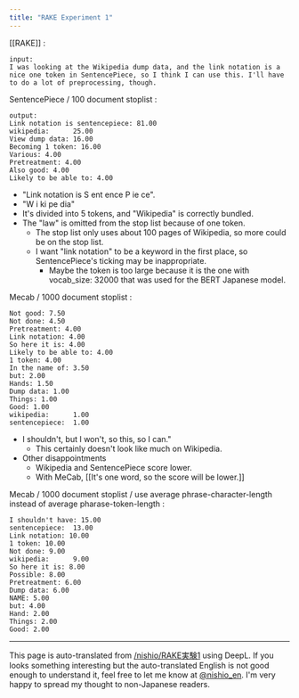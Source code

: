 ```yaml
---
title: "RAKE Experiment 1"
---
```


[[RAKE]]
:

```
input:
I was looking at the Wikipedia dump data, and the link notation is a nice one token in SentencePiece, so I think I can use this. I'll have to do a lot of preprocessing, though.
```


SentencePiece / 100 document stoplist
:

```
output:
Link notation is sentencepiece: 81.00
wikipedia:      25.00
View dump data: 16.00
Becoming 1 token: 16.00
Various: 4.00
Pretreatment: 4.00
Also good: 4.00
Likely to be able to: 4.00
```


- "Link notation is S ent ence P ie ce".
- "W i ki pe dia"
- It's divided into 5 tokens, and "Wikipedia" is correctly bundled.
- The "law" is omitted from the stop list because of one token.
    - The stop list only uses about 100 pages of Wikipedia, so more could be on the stop list.
    - I want "link notation" to be a keyword in the first place, so SentencePiece's ticking may be inappropriate.
        - Maybe the token is too large because it is the one with vocab_size: 32000 that was used for the BERT Japanese model.

Mecab / 1000 document stoplist
:

```
Not good: 7.50
Not done: 4.50
Pretreatment: 4.00
Link notation: 4.00
So here it is: 4.00
Likely to be able to: 4.00
1 token: 4.00
In the name of: 3.50
but: 2.00
Hands: 1.50
Dump data: 1.00
Things: 1.00
Good: 1.00
wikipedia:      1.00
sentencepiece:  1.00
```


- I shouldn't, but I won't, so this, so I can."
    - This certainly doesn't look like much on Wikipedia.
- Other disappointments
    - Wikipedia and SentencePiece score lower.
    - With MeCab, [[It's one word, so the score will be lower.]]

Mecab / 1000 document stoplist / use average phrase-character-length instead of average pharase-token-length
:

```
I shouldn't have: 15.00
sentencepiece:  13.00
Link notation: 10.00
1 token: 10.00
Not done: 9.00
wikipedia:      9.00
So here it is: 8.00
Possible: 8.00
Pretreatment: 6.00
Dump data: 6.00
NAME: 5.00
but: 4.00
Hand: 2.00
Things: 2.00
Good: 2.00
```


---
This page is auto-translated from [/nishio/RAKE実験1](https://scrapbox.io/nishio/RAKE実験1) using DeepL. If you looks something interesting but the auto-translated English is not good enough to understand it, feel free to let me know at [@nishio_en](https://twitter.com/nishio_en). I'm very happy to spread my thought to non-Japanese readers.